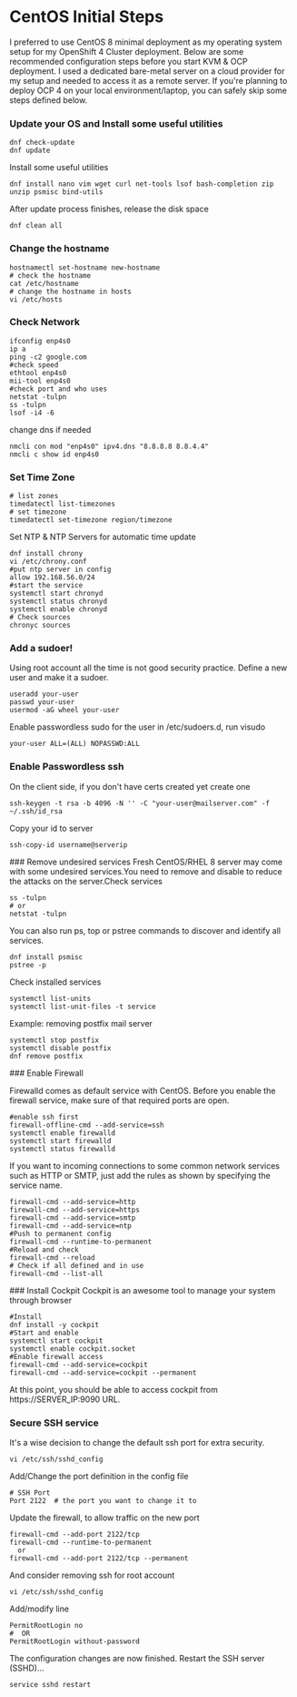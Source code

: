 # CentOS Initial Steps

 I preferred to use CentOS 8 minimal deployment as my operating system setup for my OpenShift 4 Cluster deployment.  Below are some recommended configuration steps before you start KVM & OCP deployment. I used a dedicated bare-metal server on a cloud provider for my setup and needed to access it as a remote server. If you're planning to deploy OCP 4 on your local environment/laptop, you can safely skip some steps defined below.    

### Update your OS and Install some useful utilities
```shell
dnf check-update
dnf update
```
Install some useful utilities
```shell
dnf install nano vim wget curl net-tools lsof bash-completion zip unzip psmisc bind-utils
```
After update process finishes, release the disk space
```shell
dnf clean all
```

###  Change the hostname
```shell
hostnamectl set-hostname new-hostname
# check the hostname
cat /etc/hostname
# change the hostname in hosts
vi /etc/hosts
```

### Check Network  
```shell
ifconfig enp4s0
ip a
ping -c2 google.com
#check speed
ethtool enp4s0
mii-tool enp4s0
#check port and who uses
netstat -tulpn
ss -tulpn
lsof -i4 -6
```
change dns if needed
```shell
nmcli con mod "enp4s0" ipv4.dns "8.8.8.8 8.8.4.4"
nmcli c show id enp4s0
```
### Set Time Zone

```shell
# list zones
timedatectl list-timezones
# set timezone
timedatectl set-timezone region/timezone
```
Set NTP & NTP Servers for automatic time update
```shell
dnf install chrony
vi /etc/chrony.conf
#put ntp server in config
allow 192.168.56.0/24
#start the service
systemctl start chronyd
systemctl status chronyd
systemctl enable chronyd
# Check sources
chronyc sources
```
### Add a sudoer!
Using root account all the time is not good security practice. Define a new user and make it a sudoer.

```shell
useradd your-user
passwd your-user
usermod -aG wheel your-user
```
Enable passwordless sudo for the user in /etc/sudoers.d, run visudo
```shell
your-user ALL=(ALL) NOPASSWD:ALL
```
### Enable Passwordless ssh
On the client side, if you don't have certs created yet create one

```shell
ssh-keygen -t rsa -b 4096 -N '' -C "your-user@mailserver.com" -f ~/.ssh/id_rsa
```
Copy your id to server

 ```shell
 ssh-copy-id username@serverip
 ```

### Remove undesired services
Fresh CentOS/RHEL 8 server may come with some undesired services.You need to remove and disable to reduce the attacks on the server.Check services

 ```shell
ss -tulpn
# or
netstat -tulpn
```
You can also run ps, top or pstree commands to discover and identify all services.

```shell
dnf install psmisc
pstree -p
```
Check installed services
```shell
systemctl list-units
systemctl list-unit-files -t service
```

Example: removing postfix mail server

```shell
systemctl stop postfix
systemctl disable postfix
dnf remove postfix
```


### Enable Firewall

Firewalld comes as default service with CentOS. Before you enable the firewall service, make sure of that required ports are open.

```shell
#enable ssh first
firewall-offline-cmd --add-service=ssh
systemctl enable firewalld
systemctl start firewalld
systemctl status firewalld
```
If you want to incoming connections to some common network services such as HTTP or SMTP, just add the rules as shown by specifying the service name.

```shell
firewall-cmd --add-service=http
firewall-cmd --add-service=https
firewall-cmd --add-service=smtp
firewall-cmd --add-service=ntp
#Push to permanent config
firewall-cmd --runtime-to-permanent
#Reload and check
firewall-cmd --reload
# Check if all defined and in use
firewall-cmd --list-all
```

### Install Cockpit
Cockpit is an awesome tool to manage your system through browser

```shell
#Install
dnf install -y cockpit
#Start and enable
systemctl start cockpit
systemctl enable cockpit.socket
#Enable firewall access
firewall-cmd --add-service=cockpit
firewall-cmd --add-service=cockpit --permanent

````
At this point, you should be able to access cockpit from https://SERVER_IP:9090 URL.


### Secure SSH service

 It's a wise decision to change the default ssh port for extra security.  

```shell
vi /etc/ssh/sshd_config
```
Add/Change the port definition in the config file

```shell
# SSH Port
Port 2122  # the port you want to change it to
```
Update the firewall, to allow traffic on the new port  
```shell
firewall-cmd --add-port 2122/tcp
firewall-cmd --runtime-to-permanent
  or
firewall-cmd --add-port 2122/tcp --permanent
```

And consider removing ssh for root account

```shell
vi /etc/ssh/sshd_config
```
Add/modify line
```shell
PermitRootLogin no
#  OR
PermitRootLogin without-password
```
The configuration changes are now finished. Restart the SSH server (SSHD)...
```shell
service sshd restart
```
